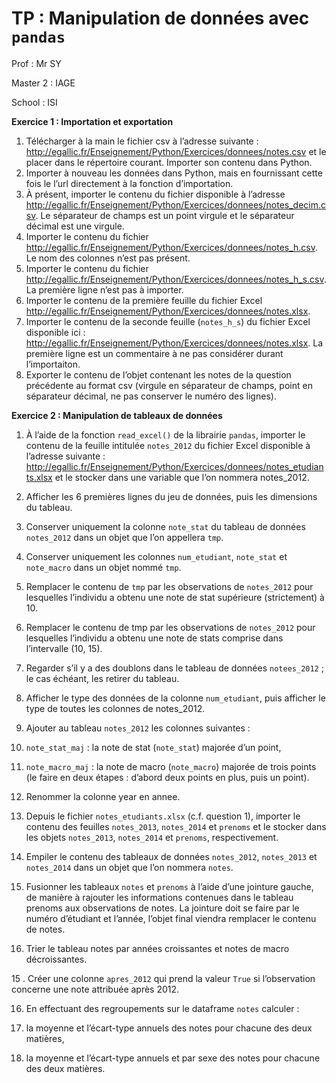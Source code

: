 

# TP : Manipulation de données avec `pandas`

Prof : Mr SY 

Master 2 : IAGE 

School : ISI 







**Exercice 1 : Importation et exportation**

1. Télécharger à la main le fichier csv à l’adresse suivante : http://egallic.fr/Enseignement/Python/Exercices/donnees/notes.csv et le placer dans le répertoire courant. Importer son contenu dans Python.
2. Importer à nouveau les données dans Python, mais en fournissant cette fois le l’url directement à la fonction d’importation.
3. À présent, importer le contenu du fichier disponible à l’adresse http://egallic.fr/Enseignement/Python/Exercices/donnees/notes_decim.csv. Le séparateur de champs est un point virgule et le séparateur décimal est une virgule.
4. Importer le contenu du fichier http://egallic.fr/Enseignement/Python/Exercices/donnees/notes_h.csv. Le nom des colonnes n’est pas présent.
5. Importer le contenu du fichier http://egallic.fr/Enseignement/Python/Exercices/donnees/notes_h_s.csv. La première ligne n’est pas à importer.
6. Importer le contenu de la première feuille du fichier Excel http://egallic.fr/Enseignement/Python/Exercices/donnees/notes.xlsx.
7. Importer le contenu de la seconde feuille (`notes_h_s`) du fichier Excel disponible ici : http://egallic.fr/Enseignement/Python/Exercices/donnees/notes.xlsx. La première ligne est un commentaire à ne pas considérer durant l’importaiton.
8. Exporter le contenu de l’objet contenant les notes de la question  précédente au format csv (virgule en séparateur de champs, point en  séparateur décimal, ne pas conserver le numéro des lignes).

**Exercice 2 : Manipulation de tableaux de données**

1. À l’aide de la fonction `read_excel()` de la librairie `pandas`, importer le contenu de la feuille intitulée `notes_2012` du fichier Excel disponible à l’adresse suivante : http://egallic.fr/Enseignement/Python/Exercices/donnees/notes_etudiants.xlsx et le stocker dans une variable que l’on nommera notes_2012.
2. Afficher les 6 premières lignes du jeu de données, puis les dimensions du tableau.
3. Conserver uniquement la colonne `note_stat` du tableau de données `notes_2012` dans un objet que l’on appellera `tmp`.
4. Conserver uniquement les colonnes `num_etudiant`, `note_stat` et `note_macro` dans un objet nommé `tmp`.
5. Remplacer le contenu de `tmp` par les observations de `notes_2012` pour lesquelles l’individu a obtenu une note de stat supérieure (strictement) à 10.
6. Remplacer le contenu de tmp par les observations de `notes_2012` pour lesquelles l’individu a obtenu une note de stats comprise dans l’intervalle (10, 15).
7. Regarder s’il y a des doublons dans le tableau de données `notees_2012` ; le cas échéant, les retirer du tableau.
8. Afficher le type des données de la colonne `num_etudiant`, puis afficher le type de toutes les colonnes de notes_2012.
9. Ajouter au tableau `notes_2012` les colonnes suivantes :

1. `note_stat_maj` : la note de stat (`note_stat`) majorée d’un point,
2. `note_macro_maj` : la note de macro (`note_macro`) majorée de trois points (le faire en deux étapes : d’abord deux points en plus, puis un point).

10. Renommer la colonne year en annee.

11. Depuis le fichier `notes_etudiants.xlsx` (c.f. question 1), importer le contenu des feuilles `notes_2013`, `notes_2014` et `prenoms` et le stocker dans les objets `notes_2013`, `notes_2014` et `prenoms`, respectivement.

12. Empiler le contenu des tableaux de données `notes_2012`, `notes_2013` et `notes_2014` dans un objet que l’on nommera `notes`.

13. Fusionner les tableaux `notes` et `prenoms` à  l’aide d’une jointure gauche, de manière à rajouter les informations  contenues dans le tableau prenoms aux observations de notes. La jointure doit se faire par le numéro d’étudiant et l’année, l’objet final  viendra remplacer le contenu de notes.

14. Trier le tableau notes par années croissantes et notes de macro décroissantes.

15 . Créer une colonne `apres_2012` qui prend la valeur `True` si l’observation concerne une note attribuée après 2012.

16. En effectuant des regroupements sur le dataframe `notes` calculer :

1. la moyenne et l’écart-type annuels des notes pour chacune des deux matières,

2. la moyenne et l’écart-type annuels et par sexe des notes pour chacune des deux matières.

